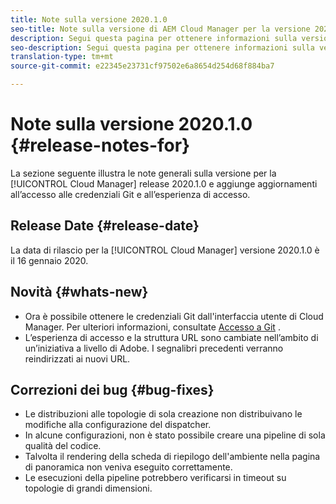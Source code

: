 ```yaml
---
title: Note sulla versione 2020.1.0
seo-title: Note sulla versione di AEM Cloud Manager per la versione 2020.1.0
description: Segui questa pagina per ottenere informazioni sulla versione 2020.1.0 di Cloud Manager
seo-description: Segui questa pagina per ottenere informazioni sulla versione 2020.1.0 di AEM Cloud Manager
translation-type: tm+mt
source-git-commit: e22345e23731cf97502e6a8654d254d68f884ba7

---
```


# Note sulla versione 2020.1.0 {#release-notes-for}

La sezione seguente illustra le note generali sulla versione per la [!UICONTROL Cloud Manager] release 2020.1.0 e aggiunge aggiornamenti all’accesso alle credenziali Git e all’esperienza di accesso.

## Release Date {#release-date}

La data di rilascio per la [!UICONTROL Cloud Manager] versione 2020.1.0 è il 16 gennaio 2020.

## Novità {#whats-new}

* Ora è possibile ottenere le credenziali Git dall&#39;interfaccia utente di Cloud Manager. Per ulteriori informazioni, consultate [Accesso a Git](/help/using/accessing-git.md) .
* L’esperienza di accesso e la struttura URL sono cambiate nell’ambito di un’iniziativa a livello di Adobe. I segnalibri precedenti verranno reindirizzati ai nuovi URL.


## Correzioni dei bug {#bug-fixes}

* Le distribuzioni alle topologie di sola creazione non distribuivano le modifiche alla configurazione del dispatcher.
* In alcune configurazioni, non è stato possibile creare una pipeline di sola qualità del codice.
* Talvolta il rendering della scheda di riepilogo dell&#39;ambiente nella pagina di panoramica non veniva eseguito correttamente.
* Le esecuzioni della pipeline potrebbero verificarsi in timeout su topologie di grandi dimensioni.
